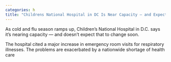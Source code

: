 ```yaml
---
categories: h
title: "Childrens National Hospital in DC Is Near Capacity — and Expects to Stay That Way"
---
```


As cold and flu season ramps up, Children’s National Hospital in D.C. says it’s nearing capacity — and doesn’t expect that to change soon.



The hospital cited a major increase in emergency room visits for respiratory illnesses. The problems are exacerbated by a nationwide shortage of health care 